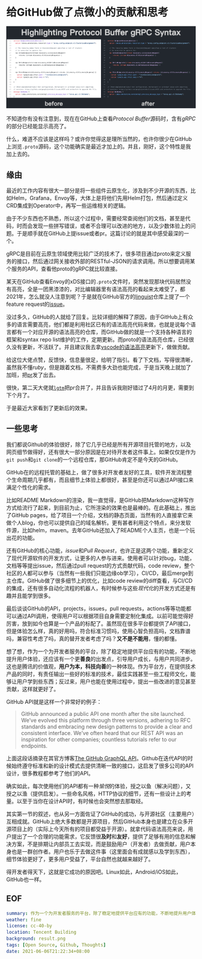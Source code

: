 # 给GitHub做了点微小的贡献和思考

![result](result.png)

不知道你有没有注意到，现在在GitHub上查看*Protocol Buffer*源码时，含有*gRPC*的部分已经能显示高亮了。

什么，难道不应该是这样吗？或许你觉得这是理所当然的，也许你很少在GitHub上浏览`.proto`源码，这个功能确实是最近才加上的。并且，刚好，这个特性是我加上去的。

## 缘由
最近的工作内容有很大一部分是将一些组件云原生化，涉及到不少开源的东西，比如Helm，Grafana，Envoy等，大体上是将他们先用Helm打包，然后通过定义CRD集成到Operator中，再写一些运维相关的逻辑。

由于不少东西也不熟悉，所以这个过程中，需要经常查阅他们的文档，甚至是代码，时而会发现一些拼写错误，或者不合理可以改进的地方，以及少数体验上的问题。于是顺手就在GitHub上提issue或者pr。这篇讨论的就是其中感受最深的一个。

gRPC是目前在云原生领域使用比较广泛的技术了，很多项目通过proto来定义服务的接口，然后通过网关接收外部的RESTful-JSON的请求调用。所以想要调用某个服务的API，查看他proto的gRPC就比较直接。

某天在GitHub查看Envoy的xDS接口的`.proto`文件时，突然发现那块代码居然没有高亮，全是一团黑漆漆的，对比编辑器里有语法高亮的看起来太难受了，都2021年，怎么就没人注意到呢？于是就在GitHub官方的[linguist](https://github.com/github/linguist)仓库上提了一个feature request的[issue](https://github.com/github/linguist/issues/5334)。

没过多久，GitHub的人就给了回复。比较详细的解释了原因，由于GitHub上有众多的语言需要高亮，他们都是利用社区已有的语法高亮代码来做，也就是说每个语言都有一个对应开源的语法高亮的仓库，而GitHub做的就是一个支持各种语言的框架和syntax repo list维护的工作，定期更新。而proto的语法高亮仓库，已经很久没有更新，不活跃了。并且建议我去拿[vscode的语法高亮](https://github.com/zxh0/vscode-proto3)更新下，做做贡献。

给这位大佬点赞，反馈快，信息量很足，给明了指引。看了下文档，写得很清晰，虽然我不懂*ruby*，但是跟着文档，不需费多大劲也能完成，于是当天晚上就加了加班，把[pr](https://github.com/github/linguist/pull/5336)发了出去。

很快，第二天大佬就[`lgtm`](https://www.jianshu.com/p/238a1e1f4037)把pr合并了，并且告诉我刚好错过了4月的月更，需要到下个月了。

于是最近大家看到了更新后的效果。

## 一些思考
我们都说Github的体验很好，除了它几乎已经是所有开源项目托管的地方，以及网页细节做得好，还有很大一部分原因是在对待开发者这件事上。如果仅仅是作为`git push`和`git clone`的一个远程仓库，那GitHub肯定不是今天的GitHub。

GitHub在的远程托管的基础上，做了很多对开发者友好的工具，软件开发流程整个生命周期几乎都有，而且细节上体验上都很好，甚至是你还可以通过API接口来满足个性化的需求。

比如README Markdown的渲染，我一直觉得，是GitHub把Markdown这种写作方式给流行了起来，到目前为止，它所渲染的效果也是最棒的。在此基础上，推出了GitHub pages，给了项目一个介绍，文档的静态页面，当然有的人直接拿它来做个人blog，你也可以提供自己的域名解析。更有甚者利用这个特点，来分发软件源，比如helm，maven。去年GitHub还加入了README个人主页，也是一个玩出花的功能。

还有GitHub的核心功能，*issue*和*Pull Request*，也许正是这两个功能，重新定义了现代开源软件的开发方式，让更多的人参与进来。使用者可以针对bug，功能，文档等等提出issue，然后通过pull request的方式贡献代码，code review，整个社区的人都可以参与（当然有一些我们只能边缘ob学习），CI/CD，最后merge到主仓库。GitHub做了很多细节上的优化，比如code review的diff查看，与CI/CD的集成，还有很多自动化流程的机器人，有时候参与这些*现代化*的开发方式还是有趣并且能学到很多。

最后谈谈GitHub的API，projects，issues，pull requests，actions等等功能都可以通过API调用，使得用户可以根据项目自身需要定制化集成。以前可能觉得好厉害，放到如今也算是一个产品的标配了。虽然现在很多平台都提供了API接口，但是体验怎么样，真的好用吗，符合标准习惯吗，使用心智负担高吗，文档靠谱吗，兼容性考虑了吗，真的替开发者考虑了吗？**又不是不能用**，懂的都懂。

想了想，作为一个为开发者服务的平台，除了稳定地提供平台应有的功能，不断地提升用户体验，还应该有一个更**善良**的出发点，引导用户成长，与用户共同进步。这也是腾讯的价值观，**用户为本，科技向善**的一种体现。作为平台方，在提供技术产品的同时，有责任输出一些好的标准的技术，最佳实践甚至一些工程师文化，能够让用户学到些东西；反过来，用户也能在使用过程中，提出一些改进的意见甚至贡献，这样就更好了。

GitHub API就是这样一个非常好的例子：

> GitHub announced a public API one month after the site launched. We’ve evolved this platform through three versions, adhering to RFC standards and embracing new design patterns to provide a clear and consistent interface. We’ve often heard that our REST API was an inspiration for other companies; countless tutorials refer to our endpoints.

上面这段话摘录在其官方博客[The GitHub GraphQL API](https://github.blog/2016-09-14-the-github-graphql-api/)。Github在迭代API的时候始终遵守标准和新的设计模式去提供清晰一致的接口，这启发了很多公司的API设计，很多教程都参考了他们的API。

确实如此，每次使用他们的API都有一种*愉悦*的体验，授之以鱼（解决问题），又授之以渔（提供启发）。一些命名风格，HTTP协议的细节，还有一些设计上的考量。以至于当你在设计API时，有时候也会突然想去那取经。

其实第一节的叙述，也从另一方面佐证了GitHub的成功，与开源社区（主要用户）互相成就。GitHub上绝大多数都是开源项目，然后GitHub本身也是建立在众多开源项目上的（实际上今天所有的项目都受益于开源）。就拿代码语法高亮来说，用户提出了一个合理的功能需求，它反馈很**及时**和**友好**，提供了足够有用的信息和解决方案，不是排期让内部员工去实现，而是鼓励用户（开发者）去做贡献，用户本身也是一群创作者。用户也乐于去做这件事（这里面会有成就感以及学到东西），细节体验更好了，更多用户受益了，平台自然也就越来越好了。

得开发者得天下，这就是它成功的原因吧。Linux如此，Android/iOS如此，GitHub也一样。

## EOF

```yaml
summary: 作为一个为开发者服务的平台，除了稳定地提供平台应有的功能，不断地提升用户体验，还应该有一个更**善良**的出发点，引导用户成长，与用户共同进步。
weather: fine
license: cc-40-by
location: Tencent Building
background: result.png
tags: [Open Source, Github, Thoughts]
date: 2021-06-06T21:22:34+08:00
```

